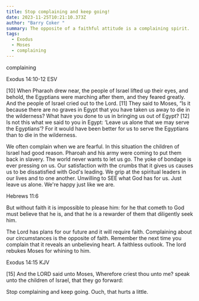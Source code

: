 ```yaml
---
title: Stop complaining and keep going!
date: 2023-11-25T10:21:10.373Z
author: "Barry Coker "
summary: The opposite of a faithful attitude is a complaining spirit.
tags:
  - Exodus
  - Moses
  - complaining
---
```

‭‭complaining

Exodus‬ ‭14:10‭-‬12‬ ‭ESV‬‬

\[10] When Pharaoh drew near, the people of Israel lifted up their eyes, and behold, the Egyptians were marching after them, and they feared greatly. And the people of Israel cried out to the Lord. \[11] They said to Moses, “Is it because there are no graves in Egypt that you have taken us away to die in the wilderness? What have you done to us in bringing us out of Egypt? \[12] Is not this what we said to you in Egypt: ‘Leave us alone that we may serve the Egyptians’? For it would have been better for us to serve the Egyptians than to die in the wilderness. 

We often complain when we are fearful. In this situation the children of Israel had good reason. Pharoah and his army were coming to put them back in slavery. The world never wants to let us go. The yoke of bondage is ever pressing on us. Our satisfaction with the crumbs that it gives us causes us to be dissatisfied with God's leading. We grip at the spiritual leaders in our lives and to one another. Unwilling to SEE what God has for us. Just leave us alone. We're happy just like we are. ‭‭

Hebrews‬ ‭11:6‬ 

But without faith it is impossible to please him: for he that cometh to God must believe that he is, and that he is a rewarder of them that diligently seek him.

The Lord has plans for our future and it will require faith. Complaining about our circumstances is the opposite of faith. Remember the next time you complain that it reveals an unbelieving heart. A faithless outlook. The lord rebukes Moses for whining to him. 

 ‭‭Exodus‬ ‭14:15‬ ‭KJV‬‬

\[15] And the LORD said unto Moses, Wherefore criest thou unto me? speak unto the children of Israel, that they go forward: 

Stop complaining and keep going. Ouch, that hurts a little.